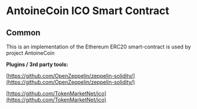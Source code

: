 # AntoineCoin ICO Smart Contract

## Common

This is an implementation of the Ethereum ERC20 smart-contract is used by project AntoineCoin

<b>Plugins / 3rd party tools:</b>

[https://github.com/OpenZeppelin/zeppelin-solidity/](https://github.com/OpenZeppelin/zeppelin-solidity/)

[https://github.com/TokenMarketNet/ico](https://github.com/TokenMarketNet/ico)